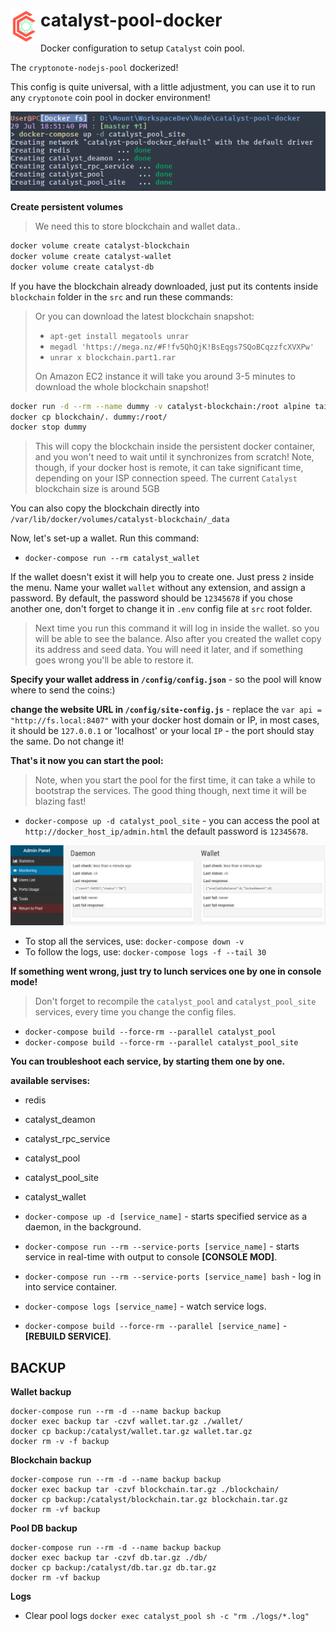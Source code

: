 # <img src=/docs/icon.png alt="Logo" width="48" align="left" />catalyst-pool-docker
Docker configuration to setup `Catalyst` coin pool.

The `cryptonote-nodejs-pool` dockerized!

This config is quite universal, with a little adjustment, you can use it to run any `cryptonote` coin pool in docker environment!

![example 01](/docs/screenshot01.png)

**Create persistent volumes**
> We need this to store blockchain and wallet data..

```bash
docker volume create catalyst-blockchain
docker volume create catalyst-wallet
docker volume create catalyst-db
```

If you have the blockchain already downloaded, just put its contents inside `blockchain` folder in the `src` and run these commands:

> Or you can download the latest blockchain snapshot:
> - `apt-get install megatools unrar`
> - `megadl 'https://mega.nz/#F!fv5QhQjK!BsEqgs7SQoBCqzzfcXVXPw'`
> - `unrar x blockchain.part1.rar`
>
> On Amazon EC2 instance it will take you around 3-5 minutes to download the whole blockchain snapshot!


```bash
docker run -d --rm --name dummy -v catalyst-blockchain:/root alpine tail -f /dev/null
docker cp blockchain/. dummy:/root/
docker stop dummy
```

> This will copy the blockchain inside the persistent docker container, and you won't need to wait until it synchronizes from scratch! Note, though, if your docker host is remote, it can take significant time, depending on your ISP connection speed. The current `Catalyst` blockchain size is around 5GB

You can also copy the blockchain directly into `/var/lib/docker/volumes/catalyst-blockchain/_data`

Now, let's set-up a wallet. Run this command:
- `docker-compose run --rm catalyst_wallet`

If the wallet doesn't exist it will help you to create one. Just press `2` inside the menu. Name your wallet `wallet` without any extension, and assign a password. By default, the password should be `12345678` if you chose another one, don't forget to change it in `.env` config file at `src` root folder.

> Next time you run this command it will log in inside the wallet. so you will be able to see the balance.
Also after you created the wallet copy its address and seed data. You will need it later, and if something goes wrong you'll be able to restore it.

**Specify your wallet address in `/config/config.json`** - so the pool will know where to send the coins:)

**change the website URL in `/config/site-config.js`** - replace the `var api = "http://fs.local:8407"` with your docker host domain or IP, in most cases, it should be `127.0.0.1` or 'localhost' or your local `IP` - the port should stay the same. Do not change it!

**That's it now you can start the pool:**

> Note, when you start the pool for the first time, it can take a while to bootstrap the services. The good thing though, next time it will be blazing fast!

- `docker-compose up -d catalyst_pool_site` - you can access the pool at `http://docker_host_ip/admin.html` the default password is `12345678`.

![example 02](/docs/screenshot02.png)

- To stop all the services, use: `docker-compose down -v`
- To follow the logs, use: `docker-compose logs -f --tail 30`

**If something went wrong, just try to lunch services one by one in console mode!**

> Don't forget to recompile the `catalyst_pool` and `catalyst_pool_site` services, every time you change the config files.
- `docker-compose build --force-rm --parallel catalyst_pool`
- `docker-compose build --force-rm --parallel catalyst_pool_site`

**You can troubleshoot each service, by starting them one by one.**

**available servises:**
- redis
- catalyst_deamon
- catalyst_rpc_service
- catalyst_pool
- catalyst_pool_site
- catalyst_wallet

- `docker-compose up -d [service_name]` - starts specified service as a daemon, in the background.
- `docker-compose run --rm --service-ports [service_name]` - starts service in real-time with output to console **[CONSOLE MOD]**.
- `docker-compose run --rm --service-ports [service_name] bash` - log in into service container.
- `docker-compose logs [service_name]` - watch service logs.
- `docker-compose build --force-rm --parallel [service_name]` - **[REBUILD SERVICE]**.

## BACKUP

**Wallet backup**
```
docker-compose run --rm -d --name backup backup
docker exec backup tar -czvf wallet.tar.gz ./wallet/
docker cp backup:/catalyst/wallet.tar.gz wallet.tar.gz
docker rm -v -f backup
```

**Blockchain backup**
```
docker-compose run --rm -d --name backup backup
docker exec backup tar -czvf blockchain.tar.gz ./blockchain/
docker cp backup:/catalyst/blockchain.tar.gz blockchain.tar.gz
docker rm -vf backup
```

**Pool DB backup**
```
docker-compose run --rm -d --name backup backup
docker exec backup tar -czvf db.tar.gz ./db/
docker cp backup:/catalyst/db.tar.gz db.tar.gz
docker rm -vf backup
```

**Logs**
- Clear pool logs `docker exec catalyst_pool sh -c "rm ./logs/*.log"`

